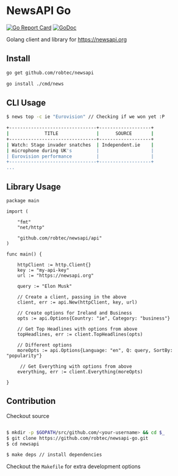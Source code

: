 # NewsAPI Go

[![Go Report Card](https://goreportcard.com/badge/github.com/robtec/newsapi-go)](https://goreportcard.com/report/github.com/robtec/newsapi-go) [![GoDoc](https://godoc.org/github.com/robtec/newsapi/api?status.svg)](https://godoc.org/github.com/robtec/newsapi/api)

Golang client and library for https://newsapi.org

## Install

```bash
go get github.com/robtec/newsapi

go install ./cmd/news
```

## CLI Usage

```bash
$ news top -c ie "Eurovision" // Checking if we won yet :P

+--------------------------------+-------------------+
|             TITLE              |      SOURCE       |
+--------------------------------+-------------------+
| Watch: Stage invader snatches  | Independent.ie    |
| microphone during UK's         |                   |
| Eurovision performance         |                   |
+--------------------------------+-------------------+
...

```


## Library Usage

```golang
package main

import (

	"fmt"
	"net/http"

	"github.com/robtec/newsapi/api"
)

func main() {

    httpClient := http.Client{}
    key := "my-api-key"
    url := "https://newsapi.org"

    query := "Elon Musk"

    // Create a client, passing in the above
    client, err := api.New(httpClient, key, url)

    // Create options for Ireland and Business
    opts := api.Options{Country: "ie", Category: "business"}

    // Get Top Headlines with options from above
    topHeadlines, err := client.TopHeadlines(opts)

    // Different options
    moreOpts := api.Options{Language: "en", Q: query, SortBy: "popularity"}

     // Get Everything with options from above
    everything, err := client.Everything(moreOpts)

}
```

## Contribution

Checkout source

```bash

$ mkdir -p $GOPATH/src/github.com/<your-username> && cd $_
$ git clone https://github.com/robtec/newsapi-go.git
$ cd newsapi

$ make deps // install dependencies
```

Checkout the `Makefile` for extra development options